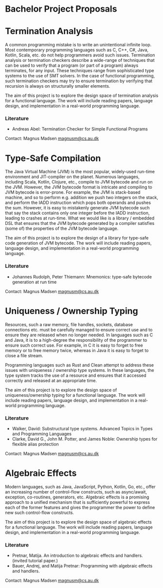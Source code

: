 # Bachelor Project Proposals

# Termination Analysis
A common programming mistake is to write an unintentional infinite loop. 
Most contemporary programming languages such as C, C++, C#, Java, Kotlin, Scala, etc. do not help programmers avoid such issues.
Termination analysis or termination checkers describe a wide-range of techniques that can be used to verify that a program 
(or part of a program) always terminates, for any input. These techniques range from sophisticated type systems to the use of
SMT solvers. In the case of functional programming, such termination checkers may try to ensure termination by verifying that recursion is always on structurally smaller elements. 

The aim of this project is to explore the design space of termination analysis for a functional language.
The work will include reading papers, language design, and implementation in a real-world programming language.

### Literature
- Andreas Abel: Termination Checker for Simple Functional Programs

Contact: Magnus Madsen <magnusm@cs.au.dk>




# Type-Safe Compilation
The Java Virtual Machine (JVM) is the most popular, widely-used run-time environment and JIT-compiler on the planet.
Numerous languages, including Scala, Kotlin, Clojure, etc., compile to JVM bytecode and run on the JVM.
However, the JVM bytecode format is intricate and compiling to JVM bytecode is error-prone. 
For example, the JVM is stack-based machine, and so to perform e.g. addition we push two integers on the stack,
and perform the IADD instruction which pops both operands and pushes the sum. However, it is easy to mistakenly 
generate JVM bytecode such that say the stack contains only one integer before the IADD instruction, leading to crashes at run-time.
What we would like is a library / embedded DSL that ensures that the JVM bytecode generated by a compiler satisfies
(some of) the properties of the JVM bytecode language.

The aim of this project is to explore the design of a library for type-safe code generation of JVM bytecode.
The work will include reading papers, language design, and implementation in a real-world programming language.

### Literature
- Johannes Rudolph, Peter Thiemann: Mnemonics: type-safe bytecode generation at run time

Contact: Magnus Madsen <magnusm@cs.au.dk>




# Uniqueness / Ownership Typing 
Resources, such a raw memory, file handles, sockets, database connections etc. must be carefully managed to ensure 
correct use and to ensure they are released when no longer needed. In languages such as C and Java, it is to
a high-degree the responsibility of the programmer to ensure such correct use. For example, in C it is easy to forget
to free memory or to free memory twice, whereas in Java it is easy to forget to close a file stream.

Programming languages such as Rust and Clean attempt to address these issues with uniqueness / ownership type systems.
In these languages, the type system tracks the use of a resource and ensures that it accessed correctly and released
at an appropriate time. 

The aim of this project is to explore the design space of uniqueness/ownership typing for a functional language.
The work will include reading papers, language design, and implementation in a real-world programming language.

### Literature
- Walker, David: Substructural type systems. Advanced Topics in Types and Programming Languages
- Clarke, David G., John M. Potter, and James Noble: Ownership types for flexible alias protection

Contact: Magnus Madsen <magnusm@cs.au.dk>





# Algebraic Effects
Modern languages, such as Java, JavaScript, Python, Kotlin, Go, etc., offer an increasing number of control-flow constructs,
such as async/await, exception, co-routines, generators, etc. Algebraic effects is a promising approach to a unified mechanism 
that is sufficiently powerful to express each of the former features and gives the programmer the power to define new such
control-flow constructs.

The aim of this project is to explore the design space of algebraic effects for a functional language.
The work will include reading papers, language design, and implementation in a real-world programming language.

### Literature
- Pretnar, Matija. An introduction to algebraic effects and handlers. (invited tutorial paper.)
- Bauer, Andrej, and Matija Pretnar: Programming with algebraic effects and handlers.

Contact: Magnus Madsen <magnusm@cs.au.dk>


